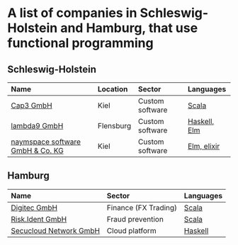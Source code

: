 # A list of companies in Schleswig-Holstein and Hamburg, that use functional programming

## Schleswig-Holstein

| Name | Location | Sector | Languages |
| :--- | :------- | :----- | :-------- |
| [Cap3 GmbH](https://www.cap3.de) | Kiel | Custom software | [Scala](https://www.cap3.de/projekte/panel-app) |
| [lambda9 GmbH](https://www.lambda9.de) | Flensburg | Custom software | [Haskell, Elm](https://lambda9.de/software/technologien) |
| [naymspace software GmbH & Co. KG](https://www.naymspace.de) | Kiel | Custom software | [Elm, elixir](https://www.naymspace.de/software/) |

## Hamburg

| Name | Sector | Languages |
| :--- | :----- | :-------- |
| [Digitec GmbH](https://digitec.de)| Finance (FX Trading) | [Scala](https://digitec.de/wp-content/uploads/2019/04/Software-Engineer-Scala-Englisch-Deutsch.pdf)|
| [Risk.Ident GmbH](https://riskident.com/de/) | Fraud prevention | [Scala](https://riskident-jobs.personio.de/job/82369) |
| [Secucloud Network GmbH](https://www.secucloud.com) | Cloud platform | [Haskell](https://www.secucloud.com/files/carreer/en/20181216_Developer_Senior_EN.pdf) |
